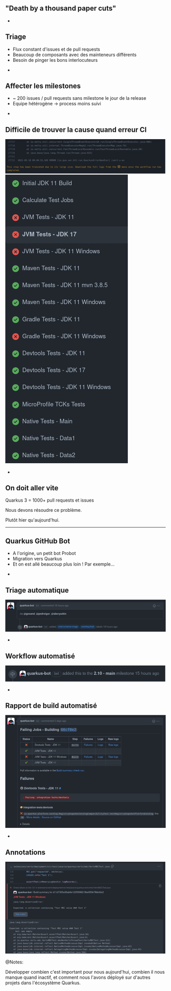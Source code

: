 ## "Death by a thousand paper cuts"

-

## Triage

* Flux constant d'issues et de pull requests
* Beaucoup de composants avec des mainteneurs différents
* Besoin de pinger les bons interlocuteurs

-

## Affecter les milestones

* ~ 200 issues / pull requests sans milestone le jour de la release
* Equipe hétérogène → process moins suivi

-

## Difficile de trouver la cause quand erreur CI

![](images/long-log-file.png)
![](images/complex-build.png)

-

## On doit aller vite

Quarkus 3 = 1000+ pull requests et issues

Nous devons résoudre ce problème.

Plutôt hier qu'aujourd'hui.

---

## Quarkus GitHub Bot

* A l'origine, un petit bot Probot
* Migration vers Quarkus
* Et on est allé beaucoup plus loin ! Par exemple...

-

## Triage automatique

![](images/triaging.png)

-

## Workflow automatisé

![](images/workflow.png)

-

## Rapport de build automatisé

![](images/build-report.png)

-

## Annotations

![](images/build-report-annotation.png)

@Notes:

Développer combien c'est important pour nous aujourd'hui,
combien il nous manque quand inactif,
et comment nous l'avons déployé sur d'autres projets dans l'écosystème Quarkus.
